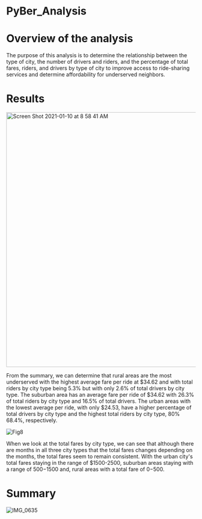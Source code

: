 # PyBer_Analysis
# Overview of the analysis

The purpose of this analysis is to determine the relationship between the type of city, the number of drivers and riders, and the percentage of total fares, riders, and drivers by type of city to improve access to ride-sharing services and determine affordability for underserved neighbors.



# Results
<img width="677" alt="Screen Shot 2021-01-10 at 8 58 41 AM" src="https://user-images.githubusercontent.com/74740339/104132465-9d779300-533a-11eb-9265-7147e6bf437e.png">

From the summary, we can determine that rural areas are the most underserved with the highest average fare per ride at $34.62 and with total riders by city type being 5.3%  but with only 2.6% of total drivers by city type. The suburban area has an average fare per ride of $34.62  with 26.3%  of total riders by city type and 16.5% of total drivers. The urban areas with the lowest average per ride, with only $24.53, have a higher percentage of total drivers by city type and the highest total riders by city type, 80% 68.4%, respectively. 

![Fig8](https://user-images.githubusercontent.com/74740339/104132483-c5ff8d00-533a-11eb-9243-32de45a17523.png)

When we look at the total fares by city type, we can see that although there are months in all three city types that the total fares changes depending on the months, the total fares seem to remain consistent. With the urban city's total fares staying in the range of $1500-2500,  suburban areas staying with a range of $500-$1500 and, rural areas with a total fare of $0-$500.



# Summary

![IMG_0635](https://user-images.githubusercontent.com/74740339/104132773-b1bc8f80-533c-11eb-91de-35a0b366b892.JPG)


